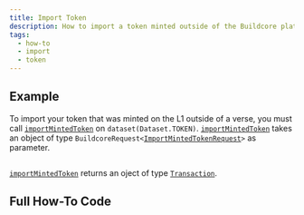 ```yaml
---
title: Import Token
description: How to import a token minted outside of the Buildcore platform
tags:
  - how-to
  - import
  - token
---
```


## Example

To import your token that was minted on the L1 outside of a verse, you must call [`importMintedToken`](../../../reference-api/classes/TokenDataset.md#importmintedtoken) on `dataset(Dataset.TOKEN)`. [`importMintedToken`](../../../reference-api/classes/TokenDataset.md#importmintedtoken) takes an object of type `BuildcoreRequest<`[`ImportMintedTokenRequest`](../../../reference-api/interfaces/ImportMintedTokenRequest.md)`>` as parameter.

```tsx file=../../../../../packages/sdk/examples/token/https/import.ts#L17-L32

```

[`importMintedToken`](../../../reference-api/classes/TokenDataset.md#importmintedtoken) returns an oject of type [`Transaction`](../../../reference-api/interfaces/Transaction.md).

## Full How-To Code

```tsx file=../../../../../packages/sdk/examples/token/https/import.ts

```
